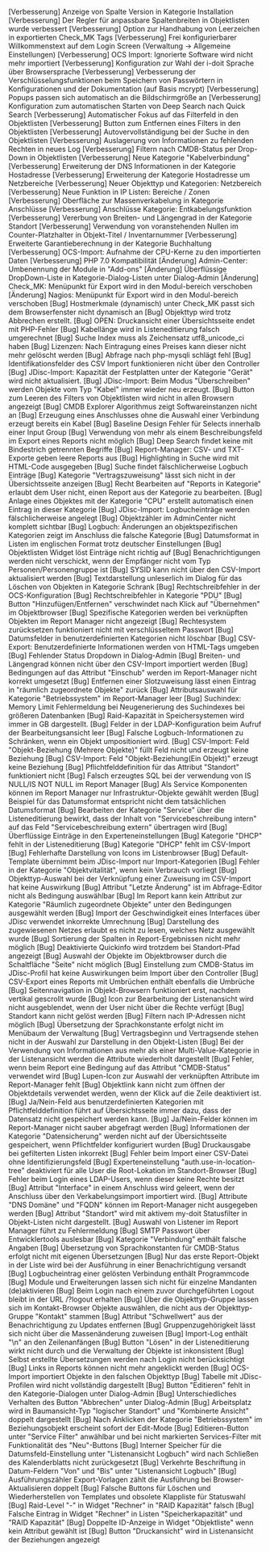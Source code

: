 [Verbesserung]  Anzeige von Spalte Version in Kategorie Installation
[Verbesserung]  Der Regler für anpassbare Spaltenbreiten in Objektlisten wurde verbessert
[Verbesserung]  Option zur Handhabung von Leerzeichen in exportierten Check_MK Tags
[Verbesserung]  Frei konfigurierbarer Willkommenstext auf dem Login Screen (Verwaltung -> Allgemeine Einstellungen)
[Verbesserung]  OCS Import: Ignorierte Software wird nicht mehr importiert
[Verbesserung]  Konfiguration zur Wahl der i-doit Sprache über Browsersprache
[Verbesserung]  Verbesserung der Verschlüsselungsfunktionen beim Speichern von Passwörtern in Konfigurationen und der Dokumentation (auf Basis mcrypt)
[Verbesserung]  Popups passen sich automatisch an die Bildschirmgröße an
[Verbesserung]  Konfiguration zum automatischen Starten von Deep Search nach Quick Search
[Verbesserung]  Automatischer Fokus auf das Filterfeld in den Objektlisten
[Verbesserung]  Button zum Entfernen eines Filters in den Objektlisten
[Verbesserung]  Autovervollständigung bei der Suche in den Objektlisten
[Verbesserung]  Auslagerung von Informationen zu fehlenden Rechten in neues Log
[Verbesserung]  Filtern nach CMDB-Status per Drop-Down in Objektlisten
[Verbesserung]  Neue Kategorie "Kabelverbindung"
[Verbesserung]  Erweiterung der DNS Informationen in der Kategorie Hostadresse
[Verbesserung]  Erweiterung der Kategorie Hostadresse um Netzbereiche
[Verbesserung]  Neuer Objekttyp und Kategorien: Netzbereich
[Verbesserung]  Neue Funktion in IP Listen: Bereiche / Zonen
[Verbesserung]  Oberfläche zur Massenverkabelung in Kategorie Anschlüsse
[Verbesserung]  Anschlüsse Kategorie: Entkabelungsfunktion
[Verbesserung]  Vererbung von Breiten- und Längengrad in der Kategorie Standort
[Verbesserung]  Verwendung von voranstehenden Nullen im Counter-Platzhalter in Objekt-Titel / Inventarnummer
[Verbesserung]  Erweiterte Garantieberechnung in der Kategorie Buchhaltung
[Verbesserung]  OCS-Import: Aufnahme der CPU-Kerne zu den importierten Daten
[Verbesserung]  PHP 7.0 Kompatibilität
[Änderung]      Admin-Center: Umbenennung der Module in "Add-ons"
[Änderung]      Überflüssige DropDown-Liste in Kategorie-Dialog-Listen unter Dialog-Admin
[Änderung]      Check_MK: Menüpunkt für Export wird in den Modul-bereich verschoben
[Änderung]      Nagios: Menüpunkt für Export wird in den Modul-bereich verschoben
[Bug]           Hostmerkmale (dynamisch) unter Check_MK passt sich dem Browserfenster nicht dynamisch an
[Bug]           Objekttyp wird trotz Abbrechen erstellt.
[Bug]           OPEN: Druckansicht einer Übersichtsseite endet mit PHP-Fehler
[Bug]           Kabellänge wird in Listeneditierung falsch umgerechnet
[Bug]           Suche Index muss als Zeichensatz utf8_unicode_ci haben
[Bug]           Lizenzen: Nach Eintragung eines Preises kann dieser nicht mehr gelöscht werden
[Bug]           Abfrage nach php-mysqli schlägt fehl
[Bug]           Identifikationsfelder des CSV Import funktionieren nicht über den Controller
[Bug]           JDisc-Import: Kapazität der Festplatten unter der Kategorie "Gerät" wird nicht aktualisiert.
[Bug]           JDisc-Import: Beim Modus "Überschreiben" werden Objekte vom Typ "Kabel" immer wieder neu erzeugt.
[Bug]           Button zum Leeren des Filters von Objektlisten wird nicht in allen Browsern angezeigt
[Bug]           CMDB Explorer Algorithmus zeigt Softwareinstanzen nicht an
[Bug]           Erzeugung eines Anschlusses ohne die Auswahl einer Verbindung erzeugt bereits ein Kabel
[Bug]           Baseline Design Fehler für Selects innerhalb einer Input Group
[Bug]           Verwendung von mehr als einem Beschreibungsfeld im Export eines Reports nicht möglich
[Bug]           Deep Search findet keine mit Bindestrich getrennten Begriffe
[Bug]           Report-Manager: CSV- und TXT-Exporte geben leere Reports aus
[Bug]           Highlighting in Suche wird mit HTML-Code ausgegeben
[Bug]           Suche findet fälschlicherweise Logbuch Einträge
[Bug]           Kategorie "Vertragszuweisung" lässt sich nicht in der Übersichtsseite anzeigen
[Bug]           Recht Bearbeiten auf "Reports in Kategorie" erlaubt dem User nicht, einen Report aus der Kategorie zu bearbeiten.
[Bug]           Anlage eines Objektes mit der Kategorie "CPU" erstellt automatisch einen Eintrag in dieser Kategorie
[Bug]           JDisc-Import: Logbucheinträge werden fälschlicherweise angelegt
[Bug]           Objektzähler im AdminCenter nicht komplett sichtbar
[Bug]           Logbuch: Änderungen an objektspezifischen Kategorien zeigt im Anschluss die falsche Kategorie
[Bug]           Datumsformat in Listen im englischen Format trotz deutscher Einstellungen
[Bug]           Objektlisten Widget löst Einträge nicht richtig auf
[Bug]           Benachrichtigungen werden nicht verschickt, wenn der Empfänger nicht vom Typ Personen/Personengruppe ist
[Bug]           SYSID kann nicht über den CSV-Import aktualisiert werden
[Bug]           Textdarstellung unleserlich im Dialog für das Löschen von Objekten in Kategorie Schrank
[Bug]           Rechtschreibfehler in der OCS-Konfiguration
[Bug]           Rechtschreibfehler in Kategorie "PDU"
[Bug]           Button "Hinzufügen/Entfernen" verschwindet nach Klick auf "Übernehmen" im Objektbrowser
[Bug]           Spezifische Kategorien werden bei verknüpften Objekten im Report Manager nicht angezeigt
[Bug]           Rechtesystem zurücksetzen funktioniert nicht mit verschlüsseltem Passwort
[Bug]           Datumsfelder in benutzerdefinierten Kategorien nicht löschbar
[Bug]           CSV-Export: Benutzerdefinierte Informationen werden von HTML-Tags umgeben
[Bug]           Fehlender Status Dropdown in Dialog-Admin
[Bug]           Breiten- und Längengrad können nicht über den CSV-Import importiert werden
[Bug]           Bedingungen auf das Attribut "Einschub" werden im Report-Manager nicht korrekt umgesetzt
[Bug]           Entfernen einer Slotzuweisung lässt einen Eintrag in "räumlich zugeordnete Objekte" zurück
[Bug]           Attributsauswahl für Kategorie "Betriebssystem" im Report-Manager leer
[Bug]           Suchindex: Memory Limit Fehlermeldung bei Neugenerierung des Suchindexes bei größeren Datenbanken
[Bug]           Raid-Kapazität in Speichersystemen wird immer in GB dargestellt.
[Bug]           Felder in der LDAP-Konfiguration beim Aufruf der Bearbeitungsansicht leer
[Bug]           Falsche Logbuch-Informationen zu Schränken, wenn ein Objekt umpositioniert wird.
[Bug]           CSV-Import: Feld "Objekt-Beziehung (Mehrere Objekte)" füllt Feld nicht und erzeugt keine Beziehung
[Bug]           CSV-Import: Feld "Objekt-Beziehung(Ein Objekt)" erzeugt keine Beziehung
[Bug]           Pflichtfelddefinition für das Attribut "Standort" funktioniert nicht
[Bug]           Falsch erzeugtes SQL bei der verwendung von IS NULL/IS NOT NULL im Report Manager
[Bug]           Als Service Komponenten können im Report Manager nur Infrastruktur-Objekte gewählt werden
[Bug]           Beispiel für das Datumsformat entspricht nicht dem tatsächlichen Datumsformat
[Bug]           Bearbeiten der Kategorie "Service" über die Listeneditierung bewirkt, dass der Inhalt von "Servicebeschreibung intern" auf das Feld "Servicebeschreibung extern" übertragen wird
[Bug]           Überflüssige Einträge in den Experteneinstellungen
[Bug]           Kategorie "DHCP" fehlt in der Listeneditierung
[Bug]           Kategorie "DHCP" fehlt im CSV-Import
[Bug]           Fehlerhafte Darstellung von Icons im Listenbrowser
[Bug]           Default-Template übernimmt beim JDisc-Import nur Import-Kategorien
[Bug]           Fehler in der Kategorie "Objektvitalität", wenn kein Verbrauch vorliegt
[Bug]           Objekttyp-Auswahl bei der Verknüpfung einer Zuweisung im CSV-Import hat keine Auswirkung
[Bug]           Attribut "Letzte Änderung" ist im Abfrage-Editor nicht als Bedingung auswählbar
[Bug]           Im Report kann kein Attribut zur Kategorie "Räumlich zugeordnete Objekte" unter den Bedingungen ausgewählt werden
[Bug]           Import der Geschwindigkeit eines Interfaces über JDisc verwendet inkorrekte Umrechnung
[Bug]           Darstellung des zugewiesenen Netzes erlaubt es nicht zu lesen, welches Netz ausgewählt wurde
[Bug]           Sortierung der Spalten in Report-Ergebnissen nicht mehr möglich
[Bug]           Deaktivierte Quickinfo wird trotzdem bei Standort-Pfad angezeigt
[Bug]           Auswahl der Objekte im Objektbrowser durch die Schaltfläche "Seite" nicht möglich
[Bug]           Einstellung zum CMDB-Status im JDisc-Profil hat keine Auswirkungen beim Import über den Controller
[Bug]           CSV-Export eines Reports mit Umbrüchen enthält ebenfalls die Umbrüche
[Bug]           Seitennavigation in Objekt-Browsern funktioniert erst, nachdem vertikal gescrollt wurde
[Bug]           Icon zur Bearbeitung der Listenansicht wird nicht ausgeblendet, wenn der User nicht über die Rechte verfügt
[Bug]           Standort kann nicht gelöst werden
[Bug]           Filtern nach IP-Adressen nicht möglich
[Bug]           Übersetzung der Sprachkonstante erfolgt nicht im Menübaum der Verwaltung
[Bug]           Vertragsbeginn und Vertragsende stehen nicht in der Auswahl zur Darstellung in den Objekt-Listen
[Bug]           Bei der Verwendung von Informationen aus mehr als einer Multi-Value-Kategorie in der Listenansicht werden die Attribute wiederholt dargestellt
[Bug]           Fehler, wenn beim Report eine Bedingung auf das Attribut "CMDB-Status" verwendet wird
[Bug]           Lupen-Icon zur Auswahl der verknüpften Attribute im Report-Manager fehlt
[Bug]           Objektlink kann nicht zum öffnen der Objektdetails verwendet werden, wenn der Klick auf die Zeile deaktiviert ist.
[Bug]           Ja/Nein-Feld aus benutzerdefinierten Kategorien mit Pflichtfelddefinition führt auf Übersichtsseite immer dazu, dass der Datensatz nicht gespeichert werden kann.
[Bug]           Ja/Nein-Felder können im Report-Manager nicht sauber abgefragt werden
[Bug]           Informationen der Kategorie "Datensicherung" werden nicht auf der Übersichtsseite gespeichert, wenn Pflichtfelder konfiguriert wurden
[Bug]           Druckausgabe bei gefilterten Listen inkorrekt
[Bug]           Fehler beim Import einer CSV-Datei ohne Identifizierungsfeld
[Bug]           Experteneinstellung "auth.use-in-location-tree" deaktiviert für alle User die Root-Lokation im Standort-Browser
[Bug]           Fehler beim Login eines LDAP-Users, wenn dieser keine Rechte besitzt
[Bug]           Attribut "Interface" in einem Anschluss wird geleert, wenn der Anschluss über den Verkabelungsimport importiert wird.
[Bug]           Attribute "DNS Domäne" und "FQDN" können im Report-Manager nicht ausgegeben werden
[Bug]           Attribut "Standort" wird mit aktivem my-doit Statusfilter in Objekt-Listen nicht dargestellt.
[Bug]           Auswahl von Listener im Report Manager führt zu Fehlermeldung
[Bug]           SMTP Passwort über Entwicklertools auslesbar
[Bug]           Kategorie "Verbindung" enthält falsche Angaben
[Bug]           Übersetzung von Sprachkonstanten für CMDB-Status erfolgt nicht mit eigenen Übersetzungen
[Bug]           Nur das erste Report-Objekt in der Liste wird bei der Ausführung in einer Benachrichtigung versandt
[Bug]           Logbucheintrag einer gelösten Verbindung enthält Programmcode
[Bug]           Module und Erweiterungen lassen sich nicht für einzelne Mandanten (de)aktivieren
[Bug]           Beim Login nach einem zuvor durchgeführten Logout bleibt in der URL /?logout erhalten
[Bug]           Über die Objekttyp-Gruppe lassen sich im Kontakt-Browser Objekte auswählen, die nicht aus der Objekttyp-Gruppe "Kontakt" stammen
[Bug]           Attribut "Schwellwert" aus der Benachrichtigung zu Updates entfernen
[Bug]           Gruppenzugehörigkeit lässt sich nicht über die Massenänderung zuweisen
[Bug]           Import-Log enthält "\n" an den Zeilenanfängen
[Bug]           Button "Lösen" in der Listeneditierung wirkt nicht durch und die Verwaltung der Objekte ist inkonsistent
[Bug]           Selbst erstellte Übersetzungen werden nach Login nicht berücksichtigt
[Bug]           Links in Reports können nicht mehr angeklickt werden
[Bug]           OCS-Import importiert Objekte in den falschen Objekttyp
[Bug]           Tabelle mit JDisc-Profilen wird nicht vollständig dargestellt
[Bug]           Button "Editieren" fehlt in den Kategorie-Dialogen unter Dialog-Admin
[Bug]           Unterschiedliches Verhalten des Button "Abbrechen" unter Dialog-Admin
[Bug]           Arbeitsplatz wird in Baumansicht-Typ "logischer Standort" und "Kombinerte Ansicht" doppelt dargestellt
[Bug]           Nach Anklicken der Kategorie "Betriebssystem" im Beziehungsobjekt erscheint sofort der Edit-Mode
[Bug]           Editieren-Button unter "Service Filter" anwählbar und bei nicht markierten Services-Filter mit Funktionalität des "Neu"-Buttons
[Bug]           Interner Speicher für die Datumsfeld-Einstellung unter "Listenansicht Logbuch" wird nach Schließen des Kalenderblatts nicht zurückgesetzt
[Bug]           Verkehrte Beschriftung in Datum-Feldern "Von" und "Bis" unter "Listenansicht Logbuch"
[Bug]           Ausführungszähler Export-Vorlagen zählt die Ausführung bei Browser-Aktualisieren doppelt
[Bug]           Falsche Buttons für Löschen und Wiederherstellen von Templates und obsolete Klappliste für Statuswahl
[Bug]           Raid-Level "-" in Widget "Rechner" in "RAID Kapazität" falsch
[Bug]           Falsche Eintrag in Widget "Rechner" in Listen "Speicherkapazität" und "RAID Kapazität"
[Bug]           Doppelte ID-Anzeige in Widget "Objektliste" wenn kein Attribut gewählt ist
[Bug]           Button "Druckansicht" wird in Listenansicht der Beziehungen angezeigt
